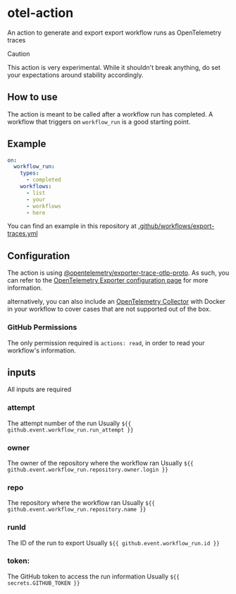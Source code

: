 # otel-action

An action to generate and export export workflow runs as OpenTelemetry traces

> [!CAUTION]
> This action is very experimental.
> While it shouldn't break anything, do set your expectations around stability accordingly.

## How to use

The action is meant to be called after a workflow run has completed. A workflow that triggers on `workflow_run` is a good starting point.

## Example

```yaml
on:
  workflow_run:
    types:
      - completed
    workflows:
      - list
      - your
      - workflows
      - here
```

You can find an example in this repository at [.github/workflows/export-traces.yml](.github/workflows.export-traces.yml)

## Configuration

The action is using [@opentelemetry/exporter-trace-otlp-proto](https://www.npmjs.com/package/@opentelemetry/exporter-trace-otlp-proto). As such, you can refer to the [OpenTelemetry Exporter configuration page](https://opentelemetry.io/docs/languages/sdk-configuration/otlp-exporter/) for more information.

alternatively, you can also include an [OpenTelemetry Collector](https://opentelemetry.io/docs/collector/) with Docker in your workflow to cover cases that are not supported out of the box.

### GitHub Permissions

The only permission required is `actions: read`, in order to read your workflow's information.

## inputs

All inputs are required

### attempt

The attempt number of the run
Usually `${{ github.event.workflow_run.run_attempt }}`

### owner

The owner of the repository where the workflow ran
Usually `${{ github.event.workflow_run.repository.owner.login }}`

### repo

The repository where the workflow ran
Usually `${{ github.event.workflow_run.repository.name }}`

### runId

The ID of the run to export
Usually `${{ github.event.workflow_run.id }}`

### token:

The GitHub token to access the run information
Usually `${{ secrets.GITHUB_TOKEN }}`
